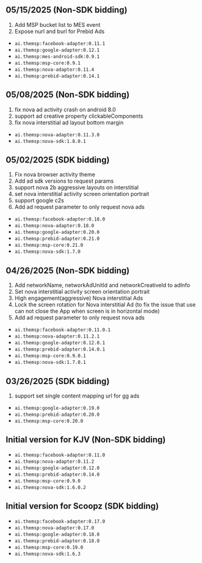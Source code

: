 ## 05/15/2025 (Non-SDK bidding)
1. Add MSP bucket list to MES event
2. Expose nurl and burl for Prebid Ads
- `ai.themsp:facebook-adapter:0.11.1`
- `ai.themsp:google-adapter:0.12.1`
- `ai.themsp:mes-android-sdk:0.9.1`
- `ai.themsp:msp-core:0.9.1`
- `ai.themsp:nova-adapter:0.11.4`
- `ai.themsp:prebid-adapter:0.14.1`

## 05/08/2025 (Non-SDK bidding)
1. fix nova ad activity crash on android 8.0
2. support ad creative property clickableComponents
3. fix nova interstitial ad layout bottom margin
- `ai.themsp:nova-adapter:0.11.3.0`
- `ai.themsp:nova-sdk:1.8.0.1`

## 05/02/2025 (SDK bidding)
1. Fix nova browser activity theme
2. Add ad sdk versions to request params
3. support nova 2b aggressive layouts on interstitial
4. set nova interstitial activity screen orientation portrait
5. support google c2s
6. Add ad request parameter to only request nova ads
- `ai.themsp:facebook-adapter:0.18.0`
- `ai.themsp:nova-adapter:0.18.0`
- `ai.themsp:google-adapter:0.20.0`
- `ai.themsp:prebid-adapter:0.21.0`
- `ai.themsp:msp-core:0.21.0`
- `ai.themsp:nova-sdk:1.7.0`

## 04/26/2025 (Non-SDK bidding)
1. Add networkName, networkAdUnitId and networkCreativeId to adInfo
2. Set nova interstitial activity screen orientation portrait
3. High engagement(aggressive) Nova interstitial Ads
4. Lock the screen rotation for Nova interstitial Ad (to fix the issue that use can not close the App when screen is in horizontal mode)
5. Add ad request parameter to only request nova ads
- `ai.themsp:facebook-adapter:0.11.0.1`
- `ai.themsp:nova-adapter:0.11.2.1`
- `ai.themsp:google-adapter:0.12.0.1`
- `ai.themsp:prebid-adapter:0.14.0.1`
- `ai.themsp:msp-core:0.9.0.1`
- `ai.themsp:nova-sdk:1.7.0.1`

## 03/26/2025 (SDK bidding)
1. support set single content mapping url for gg ads
- `ai.themsp:google-adapter:0.19.0`
- `ai.themsp:prebid-adapter:0.20.0`
- `ai.themsp:msp-core:0.20.0`

## Initial version for KJV (Non-SDK bidding)
- `ai.themsp:facebook-adapter:0.11.0`
- `ai.themsp:nova-adapter:0.11.2`
- `ai.themsp:google-adapter:0.12.0`
- `ai.themsp:prebid-adapter:0.14.0`
- `ai.themsp:msp-core:0.9.0`
- `ai.themsp:nova-sdk:1.6.0.2`

## Initial version for Scoopz (SDK bidding)
- `ai.themsp:facebook-adapter:0.17.0`
- `ai.themsp:nova-adapter:0.17.0`
- `ai.themsp:google-adapter:0.18.0`
- `ai.themsp:prebid-adapter:0.18.0`
- `ai.themsp:msp-core:0.19.0`
- `ai.themsp:nova-sdk:1.6.3`








